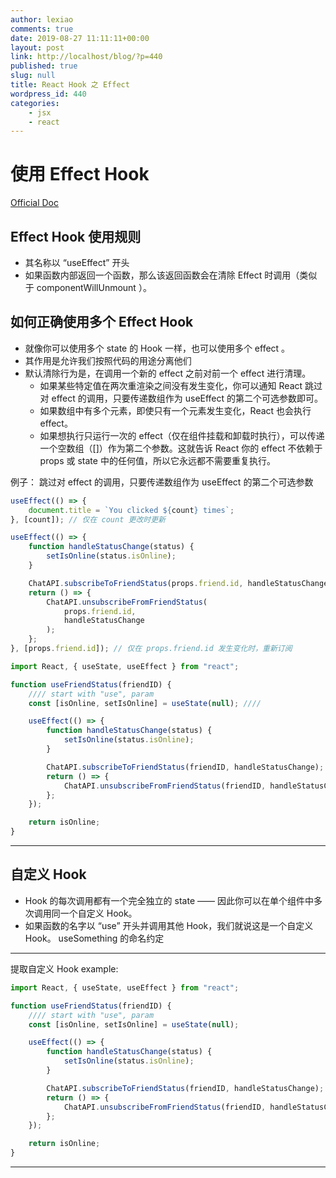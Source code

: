 ```yaml
---
author: lexiao
comments: true
date: 2019-08-27 11:11:11+00:00
layout: post
link: http://localhost/blog/?p=440
published: true
slug: null
title: React Hook 之 Effect
wordpress_id: 440
categories:
    - jsx
    - react
---
```


# 使用 Effect Hook

[Official Doc](https://zh-hans.reactjs.org/docs/hooks-effect.html)

## Effect Hook 使用规则

-   其名称以 “useEffect” 开头
-   如果函数内部返回一个函数，那么该返回函数会在清除 Effect 时调用（类似于 componentWillUnmount ）。

## 如何正确使用多个 Effect Hook

- 就像你可以使用多个 state 的 Hook 一样，也可以使用多个 effect 。
- 其作用是允许我们按照代码的用途分离他们
- 默认清除行为是，在调用一个新的 effect 之前对前一个 effect 进行清理。
    - 如果某些特定值在两次重渲染之间没有发生变化，你可以通知 React 跳过对 effect 的调用，只要传递数组作为 useEffect 的第二个可选参数即可。
    - 如果数组中有多个元素，即使只有一个元素发生变化，React 也会执行 effect。
    - 如果想执行只运行一次的 effect（仅在组件挂载和卸载时执行），可以传递一个空数组（[]）作为第二个参数。这就告诉 React 你的 effect 不依赖于 props 或 state 中的任何值，所以它永远都不需要重复执行。

例子： 跳过对 effect 的调用，只要传递数组作为 useEffect 的第二个可选参数

```js
useEffect(() => {
    document.title = `You clicked ${count} times`;
}, [count]); // 仅在 count 更改时更新
```

```js
useEffect(() => {
    function handleStatusChange(status) {
        setIsOnline(status.isOnline);
    }

    ChatAPI.subscribeToFriendStatus(props.friend.id, handleStatusChange);
    return () => {
        ChatAPI.unsubscribeFromFriendStatus(
            props.friend.id,
            handleStatusChange
        );
    };
}, [props.friend.id]); // 仅在 props.friend.id 发生变化时，重新订阅
```

```js
import React, { useState, useEffect } from "react";

function useFriendStatus(friendID) {
    //// start with "use", param
    const [isOnline, setIsOnline] = useState(null); ////

    useEffect(() => {
        function handleStatusChange(status) {
            setIsOnline(status.isOnline);
        }

        ChatAPI.subscribeToFriendStatus(friendID, handleStatusChange);
        return () => {
            ChatAPI.unsubscribeFromFriendStatus(friendID, handleStatusChange);
        };
    });

    return isOnline;
}
```

---

## 自定义 Hook

-   Hook 的每次调用都有一个完全独立的 state —— 因此你可以在单个组件中多次调用同一个自定义 Hook。
-   如果函数的名字以 “use” 开头并调用其他 Hook，我们就说这是一个自定义 Hook。 useSomething 的命名约定

---

提取自定义 Hook example:

```js
import React, { useState, useEffect } from "react";

function useFriendStatus(friendID) {
    //// start with "use", param
    const [isOnline, setIsOnline] = useState(null);

    useEffect(() => {
        function handleStatusChange(status) {
            setIsOnline(status.isOnline);
        }

        ChatAPI.subscribeToFriendStatus(friendID, handleStatusChange);
        return () => {
            ChatAPI.unsubscribeFromFriendStatus(friendID, handleStatusChange);
        };
    });

    return isOnline;
}
```

---
